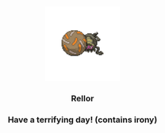 <p align="center">
    <img src="https://raw.githubusercontent.com/PokeAPI/sprites/master/sprites/pokemon/953.png" width="150" height="150">
</p>
<h3 align="center"> <b>Rellor</b></h3>
<h3 align="center">Have a terrifying day! (contains irony)</h3>
